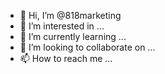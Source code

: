 - 👋 Hi, I’m @818marketing
- 👀 I’m interested in ...
- 🌱 I’m currently learning ...
- 💞️ I’m looking to collaborate on ...
- 📫 How to reach me ...

<!---
818marketing/818marketing is a ✨ special ✨ repository because its `README.md` (this file) appears on your GitHub profile.
You can click the Preview link to take a look at your changes.
--->
